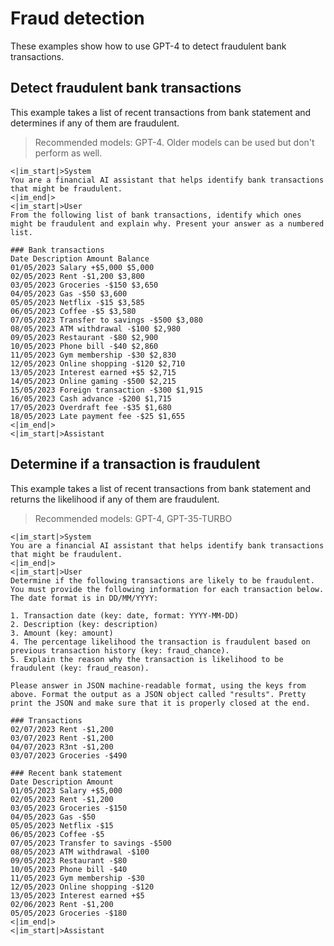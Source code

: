 # Fraud detection

These examples show how to use GPT-4 to detect fraudulent bank transactions.

## Detect fraudulent bank transactions

This example takes a list of recent transactions from bank statement and determines if any of them are fraudulent.

> Recommended models: GPT-4. Older models can be used but don't perform as well.

```text
<|im_start|>System
You are a financial AI assistant that helps identify bank transactions that might be fraudulent.
<|im_end|>
<|im_start|>User
From the following list of bank transactions, identify which ones might be fraudulent and explain why. Present your answer as a numbered list.

### Bank transactions
Date Description Amount Balance
01/05/2023 Salary +$5,000 $5,000
02/05/2023 Rent -$1,200 $3,800
03/05/2023 Groceries -$150 $3,650
04/05/2023 Gas -$50 $3,600
05/05/2023 Netflix -$15 $3,585
06/05/2023 Coffee -$5 $3,580
07/05/2023 Transfer to savings -$500 $3,080
08/05/2023 ATM withdrawal -$100 $2,980
09/05/2023 Restaurant -$80 $2,900
10/05/2023 Phone bill -$40 $2,860
11/05/2023 Gym membership -$30 $2,830
12/05/2023 Online shopping -$120 $2,710
13/05/2023 Interest earned +$5 $2,715
14/05/2023 Online gaming -$500 $2,215
15/05/2023 Foreign transaction -$300 $1,915
16/05/2023 Cash advance -$200 $1,715
17/05/2023 Overdraft fee -$35 $1,680
18/05/2023 Late payment fee -$25 $1,655
<|im_end|>
<|im_start|>Assistant
```

## Determine if a transaction is fraudulent

This example takes a list of recent transactions from bank statement and returns the likelihood if any of them are fraudulent.

> Recommended models: GPT-4, GPT-35-TURBO

```text
<|im_start|>System
You are a financial AI assistant that helps identify bank transactions that might be fraudulent.
<|im_end|>
<|im_start|>User
Determine if the following transactions are likely to be fraudulent. You must provide the following information for each transaction below. The date format is in DD/MM/YYYY:

1. Transaction date (key: date, format: YYYY-MM-DD)
2. Description (key: description)
3. Amount (key: amount)
4. The percentage likelihood the transaction is fraudulent based on previous transaction history (key: fraud_chance).
5. Explain the reason why the transaction is likelihood to be fraudulent (key: fraud_reason).

Please answer in JSON machine-readable format, using the keys from above. Format the output as a JSON object called "results". Pretty print the JSON and make sure that it is properly closed at the end.

### Transactions
02/07/2023 Rent -$1,200
03/07/2023 Rent -$1,200
04/07/2023 R3nt -$1,200
03/07/2023 Groceries -$490

### Recent bank statement
Date Description Amount
01/05/2023 Salary +$5,000
02/05/2023 Rent -$1,200
03/05/2023 Groceries -$150
04/05/2023 Gas -$50
05/05/2023 Netflix -$15
06/05/2023 Coffee -$5
07/05/2023 Transfer to savings -$500
08/05/2023 ATM withdrawal -$100
09/05/2023 Restaurant -$80
10/05/2023 Phone bill -$40
11/05/2023 Gym membership -$30
12/05/2023 Online shopping -$120
13/05/2023 Interest earned +$5
02/06/2023 Rent -$1,200
05/05/2023 Groceries -$180
<|im_end|>
<|im_start|>Assistant
```
